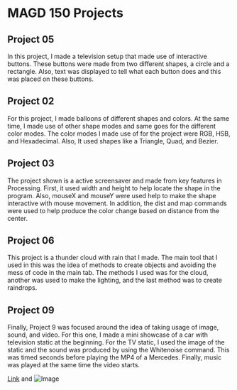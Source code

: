 # MAGD 150 Projects

## Project 05
  In this project, I made a television setup that made use of interactive buttons. These buttons were made from two different shapes, a circle and a rectangle. Also, text was displayed to tell what each button does and this was placed on these buttons.
## Project 02
 For this project, I made balloons of different shapes and colors. At the same time, I made use of other shape modes and same goes for the different color modes. The color modes I made use of for the project were RGB, HSB, and Hexadecimal. Also, It used shapes like a 
Triangle, Quad, and Bezier.
## Project 03
  The project shown is a active screensaver and made from key features in Processing. First, it used width and height to help locate the shape in the program. Also, mouseX and mouseY were used help to make the shape interactive with mouse movement. In addition, the dist and map commands were used to help produce the color change based on distance from the center.  
## Project 06
  This project is a thunder cloud with rain that I made. The main tool that I used in this was the idea of methods to create objects and avoiding the mess of code in the main tab. The methods I used was for the cloud, another was used to make the lighting, and the last method was to create raindrops. 
## Project 09
  Finally, Project 9 was focused around the idea of taking usage of image, sound, and video. For this one, I made a mini showcase of a car with television static at the beginning. For the TV static, I used the image of the static and the sound was produced by using the Whitenoise command. This was timed seconds before playing the MP4 of a Mercedes. Finally, music was played at the same time the video starts.
  
  [Link](url) and ![Image](src)
